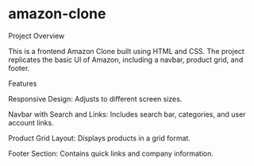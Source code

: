 # amazon-clone
Project Overview

This is a frontend Amazon Clone built using HTML and CSS. The project replicates the basic UI of Amazon, including a navbar, product grid, and footer.

Features

Responsive Design: Adjusts to different screen sizes.

Navbar with Search and Links: Includes search bar, categories, and user account links.

Product Grid Layout: Displays products in a grid format.

Footer Section: Contains quick links and company information.
